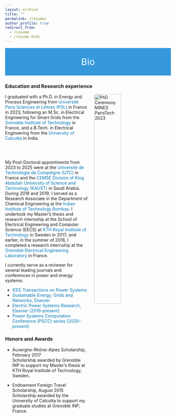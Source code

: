 ```yaml
---
layout: archive
title: ""
permalink: /resume/
author_profile: true
redirect_from:
  - /resume
  - /resume.html
---
```

<!-- Bio Header -->
<div style="display: flex; justify-content: center; align-items: center; background-color: #3498db; color: #fff; padding: 20px; width: 100%; height: 50px; font-size: 30px; margin-bottom: 25px;">
  <p style="margin: 0; color: #fff;">Bio</p>
</div>


<!-- Global style -->
<style>
  @media only screen and (max-width: 600px) {
    p {
      font-size: 20px;
    }
  }
</style>

<style>
a {
    color: #0077b6 !important;
    text-decoration: none; 
}
</style>

<!-- Bio Section with floated image and justified text -->
<h3>Education and Research experience</h3>

<p align="justify">
  <img src="/_pages/PSL_Ceremonie_Docteurs_2023_BM.jpeg" 
       alt="PhD Ceremony MINES ParisTech 2023" 
       style="float: right; margin-left: 21px; margin-bottom: 12px; width: 42%; max-width: 360px; border-radius: 8px;">
  
  I graduated with a Ph.D. in Energy and Process Engineering from 
  <a href="https://www.psl.eu/">Université Paris Sciences et Lettres (PSL)</a> in France in 2023, 
  following an M.Sc. in Electrical Engineering for Smart Grids from the 
  <a href="https://www.grenoble-inp.fr/">Grenoble Institute of Technology</a> in France, and a 
  B.Tech. in Electrical Engineering from the 
  <a href="https://www.caluniv.ac.in/">University of Calcutta</a> in India.

  <br><br>

  My Post-Doctoral appointments from 2023 to 2025 were at the <a href="https://www.utc.fr/">Université de Technologie de Compiègne (UTC)</a> in France and the <a href="https://cemse.kaust.edu.sa/">CEMSE Division of King Abdullah University of Science and Technology (KAUST)</a> in Saudi Arabia. During 2018 and 2019, I served as a Research Associate in the Department of Chemical Engineering at the 
  <a href="https://www.iitb.ac.in/">Indian Institute of Technology Bombay</a>. I undertook my Master’s thesis and research internship at the School of Electrical Engineering and Computer Science 
  (EECS) at 
  <a href="https://www.kth.se/en">KTH Royal Institute of Technology</a> in Sweden in 2017; and earlier, in the summer of 2016, I completed a research internship at the 
  <a href="https://g2elab.grenoble-inp.fr/">Grenoble Electrical Engineering Laboratory</a> in France.
</p>


I currently serve as a reviewer for several leading journals and conferences in power and energy systems:

- <a href="https://ieeexplore.ieee.org/xpl/RecentIssue.jsp?punumber=59">IEEE Transactions on Power Systems</a>  
- <a href="https://www.sciencedirect.com/journal/sustainable-energy-grids-and-networks">Sustainable Energy, Grids and Networks, Elsevier</a>  
- <a href="https://www.journals.elsevier.com/electric-power-systems-research">Electric Power Systems Research, Elsevier (2019–present)</a>  
- <a href="https://pscc-central.epfl.ch/">Power Systems Computation Conference (PSCC) series (2020–present)</a>

<h3>Honors and Awards</h3>

- Auvergne-Rhône-Alpes Scholarship, February 2017  
  Scholarship awarded by Grenoble INP to support my Master’s thesis at KTH Royal Institute of Technology, Sweden.

- Endowment Foreign Travel Scholarship, August 2015  
  Scholarship awarded by the University of Calcutta to support my graduate studies at Grenoble INP, France.
